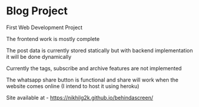 # Blog Project

First Web Development Project

The frontend work is mostly complete

The post data is currently stored statically but with backend implementation it will be done dynamically

Currently the tags, subscribe and archive features are not implemented

The whatsapp share button is functional and share will work when the website comes online (I intend to host it using heroku)

Site available at - https://nikhilg2k.github.io/behindascreen/
